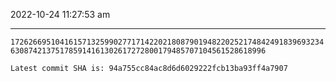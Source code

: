 2022-10-24 11:27:53 am

---

`1726266951041615713259902771714220218087901948220252174842491839693234630874213751785914161302617272800179485707104561528618996`

`Latest commit SHA is: 94a755cc84ac8d6d6029222fcb13ba93ff4a7907 `
